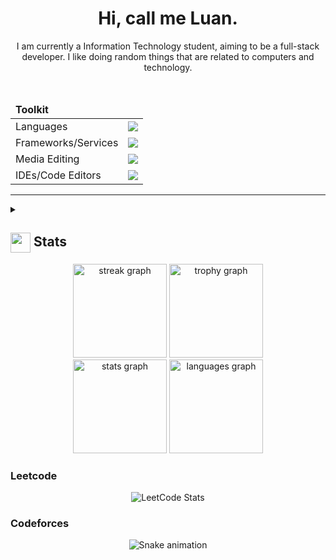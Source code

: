 <div align="center">
    <h1>Hi, call me Luan.</h1>
    <p>I am currently a Information Technology student, aiming to be a full-stack developer. I like doing random things that are related to computers and technology.</p>
    <br/>
    <table>
        <thead><td colspan="2"><b>Toolkit</b></td></thead>
        <tbody>
            <tr>
                <td>Languages</td>
                <td><img src="https://skillicons.dev/icons?i=py,lua,cs,java,c,typescript,bash"/></td>
            </tr>
            <tr>
                <td>Frameworks/Services</td>
                <td><img src="https://skillicons.dev/icons?i=cloudflare,flask,git,postgres,qt,react,vue"/></td>
            </tr>
            <tr>
                <td>Media Editing</td>
                <td><img src="https://skillicons.dev/icons?i=figma,ps,pr,ae,au"/></td>
            </tr>
            <tr>
                <td>IDEs/Code Editors</td>
                <td><img src="https://skillicons.dev/icons?i=neovim,vscode,idea,visualstudio"/></td>
            </tr>
        </tbody>
    </table>
    <!-- <img src="https://komarev.com/ghpvc/?username=Chris1320&color=blueviolet&style=for-the-badge"></img> -->
</div>
<hr/>


<details>
  <summary><h2>
    <img align="center" src="https://github.com/dennissegailfrancisco/dennissegailfrancisco/blob/main/icons/stats.gif" width="32"/> Stats
  </h2></summary>
  <div align="center">
    <img src="https://github-readme-stats.vercel.app/api?username=dennissegailfrancisco&theme=tokyonight&hide_border=false&include_all_commits=true&count_private=false" /> <br/>
    <img src="https://github-readme-streak-stats.herokuapp.com/?user=dennissegailfrancisco&theme=tokyonight&hide_border=false" /> <br/>
    <img src="https://github-readme-stats.vercel.app/api/top-langs/?username=dennissegailfrancisco&theme=tokyonight&hide_border=false&layout=compact" /> <br/>
    <img src="https://github-readme-activity-graph.vercel.app/graph?username=dennissegailfrancisco&theme=tokyo-night" />
  </div>
</details>

<div align="center">
  <img src="https://streak-stats.demolab.com?user=dennissegailfrancisco&locale=en&mode=daily&theme=dracula&hide_border=false&border_radius=5&order=3" height="150" alt="streak graph"  />
  <img src="https://github-profile-trophy.vercel.app?username=dennissegailfrancisco&theme=dracula&column=-1&row=1&margin-w=8&margin-h=8&no-bg=false&no-frame=false&order=4" height="150" alt="trophy graph"  />
</div>
<div align="center">
  <img src="https://github-readme-stats.vercel.app/api?username=dennissegailfrancisco&hide_title=false&hide_rank=false&show_icons=true&include_all_commits=true&count_private=true&disable_animations=false&theme=dracula&locale=en&hide_border=false&order=1" height="150" alt="stats graph"  />
  <img src="https://github-readme-stats.vercel.app/api/top-langs?username=dennissegailfrancisco&locale=en&hide_title=false&layout=compact&card_width=320&langs_count=5&theme=dracula&hide_border=false&order=2" height="150" alt="languages graph"  />
</div>

 ### Leetcode
  <div align="center">

  ![LeetCode Stats](https://leetcode.card.workers.dev/dennissegailfrancisco?theme=auto&font=baloo&extension=null)



  </div>

  ### Codeforces
  <div align="center">

<img src="https://raw.githubusercontent.com/dennissegailfrancisco/dennissegailfrancisco/output/snake.svg" alt="Snake animation" />

  </div>

